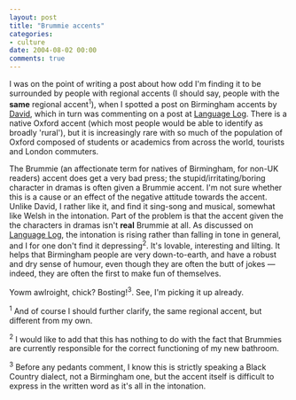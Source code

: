 ```yaml
---
layout: post
title: "Brummie accents"
categories:
- culture
date: 2004-08-02 00:00
comments: true
---
```


<p>I was on the point of writing a post about how odd I'm finding it to be surrounded by people with regional accents (I should say, people with the <strong>same</strong> regional accent<sup>1</sup>), when I spotted a post on Birmingham accents by <a href="http://teflsmiler.typepad.com/weblog/2004/07/ugly_accent.html" title="Ugly Accent">David</a>, which in turn was commenting on a post at <a href="http://itre.cis.upenn.edu/~myl/languagelog/archives/001274.html" title="The Beauty of Brummie">Language Log</a>. There is a native Oxford accent (which most people would be able to identify as broadly 'rural'), but it is increasingly rare with so much of the population of Oxford composed of students or academics from across the world, tourists and London commuters.</p><p>The Brummie (an affectionate term for natives of Birmingham, for non-UK readers) accent does get a very bad press; the stupid/irritating/boring character in dramas is often given a Brummie accent. I'm not sure whether this is a cause or an effect of the negative attitude towards the accent. Unlike David, I rather like it, and find it sing-song and musical, somewhat like Welsh in the intonation. Part of the problem is that the accent given the the characters in dramas isn't <strong>real</strong> Brummie at all. As discussed on <a href="http://itre.cis.upenn.edu/~myl/languagelog/archives/001274.html" title="The Beauty of Brummie">Language Log</a>, the intonation is rising rather than falling in tone in general, and I for one don't find it depressing<sup>2</sup>. It's lovable, interesting and lilting. It helps that Birmingham people are very down-to-earth, and have a robust and dry sense of humour, even though they are often the butt of jokes &mdash; indeed, they are often the first to make fun of themselves.</p><p>Yowm awlroight, chick? Bosting!<sup>3</sup>. See, I'm picking it up already.</p><p><sup>1</sup> And of course I should further clarify, the same regional accent, but different from my own. </p><p><sup>2</sup> I would like to add that this has nothing to do with the fact that Brummies are currently responsible for the correct functioning of my new bathroom.</p><p><sup>3</sup> Before any pedants comment, I know this is strictly speaking a Black Country dialect, not a Birmingham one, but the accent itself is difficult to express in the written word as it's all in the intonation.</p>


